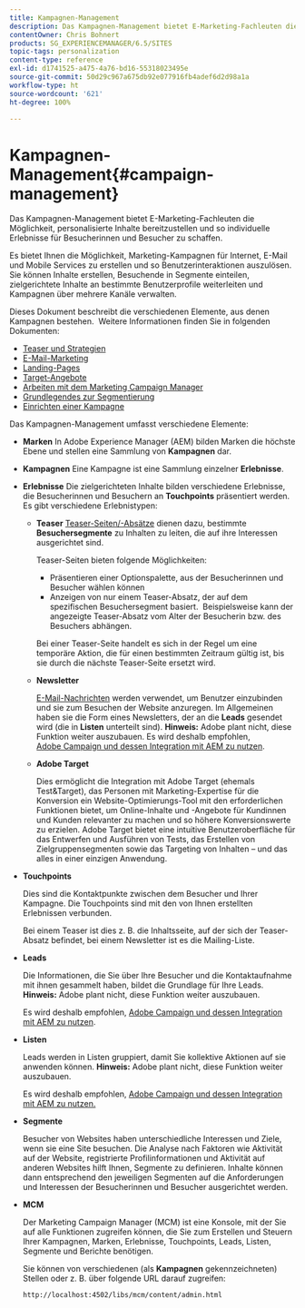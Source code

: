 ```yaml
---
title: Kampagnen-Management
description: Das Kampagnen-Management bietet E-Marketing-Fachleuten die Möglichkeit, personalisierte Inhalte bereitzustellen und so individuelle Erlebnisse für Besucher zu schaffen. Es bietet Ihnen die Möglichkeit, Marketing-Kampagnen für Internet, E-Mail und Mobile Services zu erstellen und so Benutzerinteraktionen auszulösen.
contentOwner: Chris Bohnert
products: SG_EXPERIENCEMANAGER/6.5/SITES
topic-tags: personalization
content-type: reference
exl-id: d1741525-a475-4a76-bd16-55318023495e
source-git-commit: 50d29c967a675db92e077916fb4adef6d2d98a1a
workflow-type: ht
source-wordcount: '621'
ht-degree: 100%

---
```



# Kampagnen-Management{#campaign-management}

Das Kampagnen-Management bietet E-Marketing-Fachleuten die Möglichkeit, personalisierte Inhalte bereitzustellen und so individuelle Erlebnisse für Besucherinnen und Besucher zu schaffen.

Es bietet Ihnen die Möglichkeit, Marketing-Kampagnen für Internet, E-Mail und Mobile Services zu erstellen und so Benutzerinteraktionen auszulösen.  Sie können Inhalte erstellen, Besuchende in Segmente einteilen, zielgerichtete Inhalte an bestimmte Benutzerprofile weiterleiten und Kampagnen über mehrere Kanäle verwalten.

Dieses Dokument beschreibt die verschiedenen Elemente, aus denen Kampagnen bestehen.  Weitere Informationen finden Sie in folgenden Dokumenten:

* [Teaser und Strategien](/help/sites-classic-ui-authoring/classic-personalization-campaigns-teasers-strategy.md)
* [E-Mail-Marketing](/help/sites-classic-ui-authoring/classic-personalization-campaigns-email.md)
* [Landing-Pages](/help/sites-classic-ui-authoring/classic-personalization-campaigns-landingpage.md)
* [Target-Angebote](/help/sites-classic-ui-authoring/classic-personalization-campaigns-target-offers.md)
* [Arbeiten mit dem Marketing Campaign Manager](/help/sites-classic-ui-authoring/classic-personalization-campaigns-mktg-manager.md)
* [Grundlegendes zur Segmentierung](/help/sites-classic-ui-authoring/classic-personalization-campaigns-segmentation.md)
* [Einrichten einer Kampagne](/help/sites-classic-ui-authoring/classic-personalization-campaigns-setting-up-your.md)

Das Kampagnen-Management umfasst verschiedene Elemente:

* **Marken**
In Adobe Experience Manager (AEM) bilden Marken die höchste Ebene und stellen eine Sammlung von **Kampagnen** dar.

* **Kampagnen**
Eine Kampagne ist eine Sammlung einzelner **Erlebnisse**.

* **Erlebnisse**
Die zielgerichteten Inhalte bilden verschiedene Erlebnisse, die Besucherinnen und Besuchern an **Touchpoints** präsentiert werden. Es gibt verschiedene Erlebnistypen:

   * **Teaser**
     [Teaser-Seiten/-Absätze](#teasers) dienen dazu, bestimmte **Besuchersegmente** zu Inhalten zu leiten, die auf ihre Interessen ausgerichtet sind.

     Teaser-Seiten bieten folgende Möglichkeiten:

      * Präsentieren einer Optionspalette, aus der Besucherinnen und Besucher wählen können
      * Anzeigen von nur einem Teaser-Absatz, der auf dem spezifischen Besuchersegment basiert.  Beispielsweise kann der angezeigte Teaser-Absatz vom Alter der Besucherin bzw. des Besuchers abhängen.

     Bei einer Teaser-Seite handelt es sich in der Regel um eine temporäre Aktion, die für einen bestimmten Zeitraum gültig ist, bis sie durch die nächste Teaser-Seite ersetzt wird.

   * **Newsletter**

     [E-Mail-Nachrichten](#emailmarketing) werden verwendet, um Benutzer einzubinden und sie zum Besuchen der Website anzuregen. Im Allgemeinen haben sie die Form eines Newsletters, der an die **Leads** gesendet wird (die in **Listen** unterteilt sind). **Hinweis:** Adobe plant nicht, diese Funktion weiter auszubauen. Es wird deshalb empfohlen, [Adobe Campaign und dessen Integration mit AEM zu nutzen](/help/sites-administering/campaign.md).

   * **Adobe Target**

     Dies ermöglicht die Integration mit Adobe Target (ehemals Test&amp;Target), das Personen mit Marketing-Expertise für die Konversion ein Website-Optimierungs-Tool mit den erforderlichen Funktionen bietet, um Online-Inhalte und -Angebote für Kundinnen und Kunden relevanter zu machen und so höhere Konversionswerte zu erzielen. Adobe Target bietet eine intuitive Benutzeroberfläche für das Entwerfen und Ausführen von Tests, das Erstellen von Zielgruppensegmenten sowie das Targeting von Inhalten – und das alles in einer einzigen Anwendung.

* **Touchpoints**

  Dies sind die Kontaktpunkte zwischen dem Besucher und Ihrer Kampagne. Die Touchpoints sind mit den von Ihnen erstellten Erlebnissen verbunden.

  Bei einem Teaser ist dies z. B. die Inhaltsseite, auf der sich der Teaser-Absatz befindet, bei einem Newsletter ist es die Mailing-Liste.

* **Leads**

  Die Informationen, die Sie über Ihre Besucher und die Kontaktaufnahme mit ihnen gesammelt haben, bildet die Grundlage für Ihre Leads. **Hinweis:** Adobe plant nicht, diese Funktion weiter auszubauen.

  Es wird deshalb empfohlen, [Adobe Campaign und dessen Integration mit AEM zu nutzen](/help/sites-administering/campaign.md).

* **Listen**

  Leads werden in Listen gruppiert, damit Sie kollektive Aktionen auf sie anwenden können. **Hinweis:** Adobe plant nicht, diese Funktion weiter auszubauen.

  Es wird deshalb empfohlen, [Adobe Campaign und dessen Integration mit AEM zu nutzen.](/help/sites-administering/campaign.md)

* **Segmente**

  Besucher von Websites haben unterschiedliche Interessen und Ziele, wenn sie eine Site besuchen. Die Analyse nach Faktoren wie Aktivität auf der Website, registrierte Profilinformationen und Aktivität auf anderen Websites hilft Ihnen, Segmente zu definieren. Inhalte können dann entsprechend den jeweiligen Segmenten auf die Anforderungen und Interessen der Besucherinnen und Besucher ausgerichtet werden.

* **MCM**

  Der Marketing Campaign Manager (MCM) ist eine Konsole, mit der Sie auf alle Funktionen zugreifen können, die Sie zum Erstellen und Steuern Ihrer Kampagnen, Marken, Erlebnisse, Touchpoints, Leads, Listen, Segmente und Berichte benötigen.

  Sie können von verschiedenen (als **Kampagnen** gekennzeichneten) Stellen oder z. B. über folgende URL darauf zugreifen:

  `http://localhost:4502/libs/mcm/content/admin.html`
